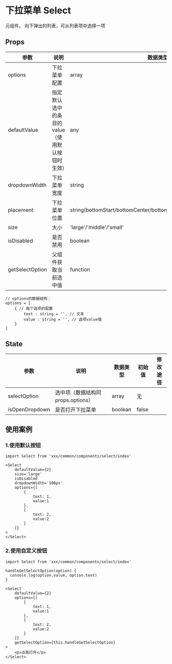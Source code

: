 # 下拉菜单 Select

元组件。
向下弹出的列表，可从列表项中选择一项

## Props
| 参数 | 说明 | 数据类型 | 默认值 |
| - | - | - | - |
| options | 下拉菜单配置 | array | 无 |
| defaultValue | 指定默认选中的条目的value（使用默认按钮时生效） | any | 无 |
| dropdownWidth | 下拉菜单宽度 | string | 和选择器同宽 |
| placement | 下拉菜单位置 | string(bottomStart/bottomCenter/bottomEnd/topStart/topCenter/topEnd) | bottomStart |
| size | 大小 | 'large'/'middle'/'small' | 'middle' |
| isDisabled | 是否禁用 | boolean | false |
| getSelectOption | 父组件获取当前选中值 | function | - |

```
// options的数据结构：
options = [
    { // 每个选项的配置
        text : string = '', // 文本
        value : string = '', // 选项value值
    }
]
```

## State
| 参数 | 说明 | 数据类型 | 初始值 | 修改途径
| - | - | - | - | - |
| selectOption | 选中项（数据结构同props.options） | array | 无 | |
| isOpenDropdown | 是否打开下拉菜单 | boolean | false | |

## 使用案例
### 1.使用默认按钮
```
import Select from 'xxx/common/components/select/index'

<Select
    defaultValue={2}
    size='large'
    isDisabled
    dropdownWidth='100px'
    options={[
        {
            text: 1,
            value:1
        },
        {
            text: 2,
            value:2
        }
    ]}
>
</Select>
```

### 2.使用自定义按钮
```
import Select from 'xxx/common/components/select/index'

handleGetSelectOption(option) {
  console.log(option.value, option.text)
}

<Select
    defaultValue={2}
    options={[
        {
            text: 1,
            value:1
        },
        {
            text: 2,
            value:2
        }
    ]}
    getSelectOption={this.handleGetSelectOption}
>
    <p>点我打开</p>
</Select>
```